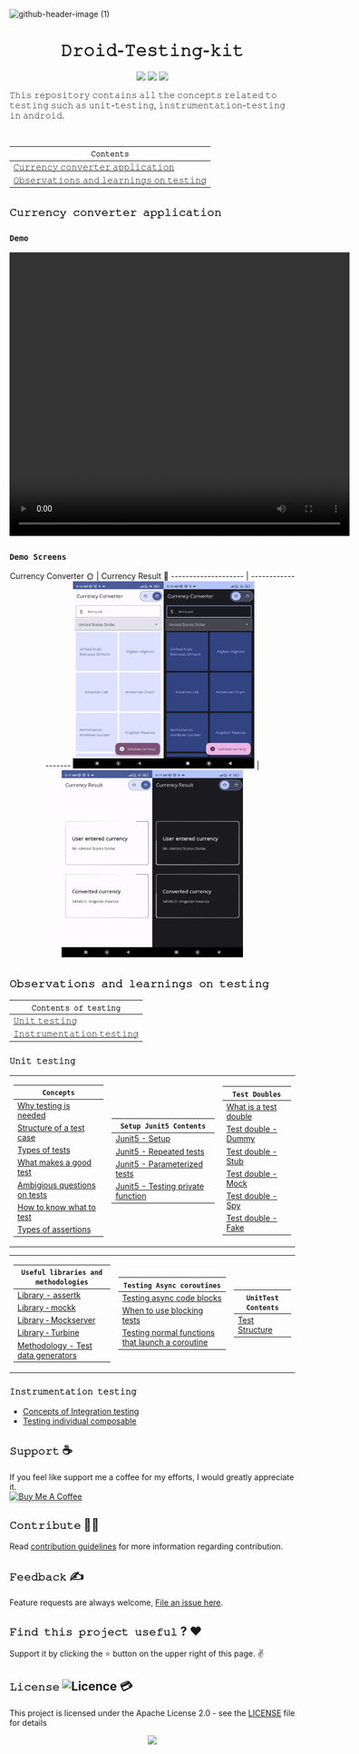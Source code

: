 ![github-header-image (1)](https://github.com/devrath/Droid-Testing-kit/assets/1456191/871c5006-f728-4642-add3-ce721985af6a)
<h1 align="center">𝙳𝚛𝚘𝚒𝚍-𝚃𝚎𝚜𝚝𝚒𝚗𝚐-𝚔𝚒𝚝</h1>
<p align="center">
<a><img src="https://img.shields.io/badge/Built%20Using-Kotlin-silver?style=for-the-badge&logo=kotlin"></a>
<a><img src="https://img.shields.io/badge/Built%20By-Android%20Studio-red?style=for-the-badge&logo=android%20studio"></a>  
<a><img src="https://img.shields.io/badge/Unit%20Testing-purple?style=for-the-badge&logo=elixir"></a>  
</p>

<p align="left">𝚃𝚑𝚒𝚜 𝚛𝚎𝚙𝚘𝚜𝚒𝚝𝚘𝚛𝚢 𝚌𝚘𝚗𝚝𝚊𝚒𝚗𝚜 𝚊𝚕𝚕 𝚝𝚑𝚎 𝚌𝚘𝚗𝚌𝚎𝚙𝚝𝚜 𝚛𝚎𝚕𝚊𝚝𝚎𝚍 𝚝𝚘 𝚝𝚎𝚜𝚝𝚒𝚗𝚐 𝚜𝚞𝚌𝚑 𝚊𝚜 𝚞𝚗𝚒𝚝-𝚝𝚎𝚜𝚝𝚒𝚗𝚐, 𝚒𝚗𝚜𝚝𝚛𝚞𝚖𝚎𝚗𝚝𝚊𝚝𝚒𝚘𝚗-𝚝𝚎𝚜𝚝𝚒𝚗𝚐 𝚒𝚗 𝚊𝚗𝚍𝚛𝚘𝚒𝚍.</p>
</br>

<div align="center">

| **`𝙲𝚘𝚗𝚝𝚎𝚗𝚝𝚜`** |
| ---------- |
| [𝙲𝚞𝚛𝚛𝚎𝚗𝚌𝚢 𝚌𝚘𝚗𝚟𝚎𝚛𝚝𝚎𝚛 𝚊𝚙𝚙𝚕𝚒𝚌𝚊𝚝𝚒𝚘𝚗](https://github.com/devrath/Droid-Testing-kit/blob/main/README.md#%F0%9D%99%B2%F0%9D%9A%9E%F0%9D%9A%9B%F0%9D%9A%9B%F0%9D%9A%8E%F0%9D%9A%97%F0%9D%9A%8C%F0%9D%9A%A2-%F0%9D%9A%8C%F0%9D%9A%98%F0%9D%9A%97%F0%9D%9A%9F%F0%9D%9A%8E%F0%9D%9A%9B%F0%9D%9A%9D%F0%9D%9A%8E%F0%9D%9A%9B-%F0%9D%9A%8A%F0%9D%9A%99%F0%9D%9A%99%F0%9D%9A%95%F0%9D%9A%92%F0%9D%9A%8C%F0%9D%9A%8A%F0%9D%9A%9D%F0%9D%9A%92%F0%9D%9A%98%F0%9D%9A%97) |
| [𝙾𝚋𝚜𝚎𝚛𝚟𝚊𝚝𝚒𝚘𝚗𝚜 𝚊𝚗𝚍 𝚕𝚎𝚊𝚛𝚗𝚒𝚗𝚐𝚜 𝚘𝚗 𝚝𝚎𝚜𝚝𝚒𝚗𝚐](https://github.com/devrath/Droid-Testing-kit/blob/main/README.md#%F0%9D%99%BE%F0%9D%9A%8B%F0%9D%9A%9C%F0%9D%9A%8E%F0%9D%9A%9B%F0%9D%9A%9F%F0%9D%9A%8A%F0%9D%9A%9D%F0%9D%9A%92%F0%9D%9A%98%F0%9D%9A%97%F0%9D%9A%9C-%F0%9D%9A%8A%F0%9D%9A%97%F0%9D%9A%8D-%F0%9D%9A%95%F0%9D%9A%8E%F0%9D%9A%8A%F0%9D%9A%9B%F0%9D%9A%97%F0%9D%9A%92%F0%9D%9A%97%F0%9D%9A%90%F0%9D%9A%9C-%F0%9D%9A%98%F0%9D%9A%97-%F0%9D%9A%9D%F0%9D%9A%8E%F0%9D%9A%9C%F0%9D%9A%9D%F0%9D%9A%92%F0%9D%9A%97%F0%9D%9A%90) |

</div>


## `𝙲𝚞𝚛𝚛𝚎𝚗𝚌𝚢 𝚌𝚘𝚗𝚟𝚎𝚛𝚝𝚎𝚛 𝚊𝚙𝚙𝚕𝚒𝚌𝚊𝚝𝚒𝚘𝚗`


### `Demo`

<div align="center">
<video align="center" height="500" width="600" src="https://github.com/devrath/Droid-Testing-kit/assets/1456191/2138d4af-a4b8-4859-a19d-b898f0c6448d"  alt="dev_logo"/>
</div>



### `Demo Screens`
<div align="center">
Currency Converter 🌞 | Currency Result 🌚
-------------------- | ------------------- 
<img src="https://github.com/devrath/Droid-Testing-kit/blob/main/Assets/screen_1_light_mode.jpeg" width="160" height="330"/><img src="https://github.com/devrath/Droid-Testing-kit/blob/main/Assets/screen_1_dark_mode.jpeg" width="160" height="330"/> | <img src="https://github.com/devrath/Droid-Testing-kit/blob/main/Assets/screen_2_light_mode.jpeg" width="160" height="330"/><img src="https://github.com/devrath/Droid-Testing-kit/blob/main/Assets/screen_2_dark_mode.jpeg" width="160" height="330"/>  
</div>




## `𝙾𝚋𝚜𝚎𝚛𝚟𝚊𝚝𝚒𝚘𝚗𝚜 𝚊𝚗𝚍 𝚕𝚎𝚊𝚛𝚗𝚒𝚗𝚐𝚜 𝚘𝚗 𝚝𝚎𝚜𝚝𝚒𝚗𝚐`
<div align="center">

| `𝙲𝚘𝚗𝚝𝚎𝚗𝚝𝚜 𝚘𝚏 𝚝𝚎𝚜𝚝𝚒𝚗𝚐` |
| ------------------- |
| [𝚄𝚗𝚒𝚝 𝚝𝚎𝚜𝚝𝚒𝚗𝚐](https://github.com/devrath/Droid-Testing-kit/blob/main/README.md#%F0%9D%9A%84%F0%9D%9A%97%F0%9D%9A%92%F0%9D%9A%9D-%F0%9D%9A%9D%F0%9D%9A%8E%F0%9D%9A%9C%F0%9D%9A%9D%F0%9D%9A%92%F0%9D%9A%97%F0%9D%9A%90) |
| [𝙸𝚗𝚜𝚝𝚛𝚞𝚖𝚎𝚗𝚝𝚊𝚝𝚒𝚘𝚗 𝚝𝚎𝚜𝚝𝚒𝚗𝚐](https://github.com/devrath/Droid-Testing-kit/blob/main/README.md#%F0%9D%99%B8%F0%9D%9A%97%F0%9D%9A%9C%F0%9D%9A%9D%F0%9D%9A%9B%F0%9D%9A%9E%F0%9D%9A%96%F0%9D%9A%8E%F0%9D%9A%97%F0%9D%9A%9D%F0%9D%9A%8A%F0%9D%9A%9D%F0%9D%9A%92%F0%9D%9A%98%F0%9D%9A%97-%F0%9D%9A%9D%F0%9D%9A%8E%F0%9D%9A%9C%F0%9D%9A%9D%F0%9D%9A%92%F0%9D%9A%97%F0%9D%9A%90) |

</div>


### `𝚄𝚗𝚒𝚝 𝚝𝚎𝚜𝚝𝚒𝚗𝚐`

<div align="center">

<table> <tr><td>

| **`Concepts`** |
| ------------------------ |
| [Why testing is needed](https://github.com/devrath/Droid-Testing-kit/wiki/Why-is-testing-is-needed) |
| [Structure of a test case](https://github.com/devrath/Droid-Testing-kit/wiki/Structure-of-a-test-case) |
| [Types of tests](https://github.com/devrath/Droid-Testing-kit/wiki/Types-of-tests) |
| [What makes a good test](https://github.com/devrath/Droid-Testing-kit/wiki/What-makes-a-good-test) |
| [Ambigious questions on tests](https://github.com/devrath/Droid-Testing-kit/wiki/Ambiguous-questions-on-tests) |
| [How to know what to test](https://github.com/devrath/Droid-Testing-kit/wiki/How-to-know-what-to-test) |
| [Types of assertions](https://github.com/devrath/Droid-Testing-kit/wiki/Types-of-assertions) |

</td><td>

| **`Setup Junit5 Contents`** |
| ------------------------ |
| [Junit5 - Setup](https://github.com/devrath/Droid-Testing-kit/wiki/JUnit%E2%80%905-%E2%80%90-Setup) |
| [Junit5 - Repeated tests](https://github.com/devrath/Droid-Testing-kit/wiki/Junit5-%E2%80%90-Repeated-tests) |
| [Junit5 - Parameterized tests](https://github.com/devrath/Droid-Testing-kit/wiki/Junit5-%E2%80%90-Parameterized-Tests) |
| [Junit5 - Testing private function](https://github.com/devrath/Droid-Testing-kit/wiki/Junit5-%E2%80%90-Testing-private-functions) |

</td><td>

| **`Test Doubles`** |
| ------------------------ |
| [What is a test double](https://github.com/devrath/Droid-Testing-kit/wiki/Test-Double) |
| [Test double - Dummy](https://github.com/devrath/Droid-Testing-kit/wiki/Test-Double-%E2%80%90-Dummy) |
| [Test double - Stub](https://github.com/devrath/Droid-Testing-kit/wiki/Test-Double-%E2%80%90-Stub) |
| [Test double - Mock](https://github.com/devrath/Droid-Testing-kit/wiki/Test-double-%E2%80%90-Mock) |
| [Test double - Spy](https://github.com/devrath/Droid-Testing-kit/wiki/Test-double-%E2%80%90-Spy) |
| [Test double - Fake](https://github.com/devrath/Droid-Testing-kit/wiki/Test-Double-%E2%80%90-Fake) |



</td></tr> </table>

</div>



<div align="center">

<table> <tr><td>

| **`Useful libraries and methodologies`** |
| ------------------------ |
| [Library - assertk](https://github.com/devrath/Droid-Testing-kit/wiki/Testing-library-%E2%80%90-assertk) |
| [Library ‐ mockk](https://github.com/devrath/Droid-Testing-kit/wiki/Testing-library-%E2%80%90-mockk) |
| [Library ‐ Mockserver](https://github.com/devrath/Droid-Testing-kit/wiki/Testing-Library-%E2%80%90-MockWebServer) |
| [Library ‐ Turbine](https://github.com/devrath/Droid-Testing-kit/wiki/Testing-Library-%E2%80%90-Turbine) |
| [Methodology - Test data generators](https://github.com/devrath/Droid-Testing-kit/wiki/Testing-Methodology-%E2%80%90-Test-data-generators) |

</td><td>

| **`Testing Async coroutines`** |
| ------------------------ |
| [Testing async code blocks](https://github.com/devrath/Droid-Testing-kit/wiki/Async-Testing-%E2%80%90-Why-testing-async-code-blocks-is-hard) |
| [When to use blocking tests](https://github.com/devrath/Droid-Testing-kit/wiki/Async-Testing-%E2%80%90-When-to-use-blocking-tests) |
| [Testing normal functions that launch a coroutine](https://github.com/devrath/Droid-Testing-kit/wiki/Async-Testing-%E2%80%90-Testing-normal-functions-that-launch-a-coroutine) |

</td><td>

| **`UnitTest Contents`** |
| ------------------------ |
| [Test Structure](https://github.com/devrath/Droid-Testing-kit/wiki/Unit-Test-%E2%80%90-Basic-test-structure) |

</td></tr> </table>


</div>


### `𝙸𝚗𝚜𝚝𝚛𝚞𝚖𝚎𝚗𝚝𝚊𝚝𝚒𝚘𝚗 𝚝𝚎𝚜𝚝𝚒𝚗𝚐`
* [Concepts of Integration testing](https://github.com/devrath/Droid-Testing-kit/wiki/Concepts-of-Instrumentation-Testing)
* [Testing individual composable](https://github.com/devrath/Droid-Testing-kit/wiki/UiTesting-%E2%80%90-Testing-a-individual-composable)









## **`𝚂𝚞𝚙𝚙𝚘𝚛𝚝`** ☕
If you feel like support me a coffee for my efforts, I would greatly appreciate it.</br>
<a href="https://www.buymeacoffee.com/devrath" target="_blank"><img src="https://www.buymeacoffee.com/assets/img/custom_images/yellow_img.png" alt="Buy Me A Coffee" style="height: 41px !important;width: 174px !important;box-shadow: 0px 3px 2px 0px rgba(190, 190, 190, 0.5) !important;-webkit-box-shadow: 0px 3px 2px 0px rgba(190, 190, 190, 0.5) !important;" ></a>

## **`𝙲𝚘𝚗𝚝𝚛𝚒𝚋𝚞𝚝𝚎`** 🙋‍♂️
Read [contribution guidelines](CONTRIBUTING.md) for more information regarding contribution.

## **`𝙵𝚎𝚎𝚍𝚋𝚊𝚌𝚔`** ✍️ 
Feature requests are always welcome, [File an issue here](https://github.com/devrath/Droid-Testing-kit/issues/new).

## **`𝙵𝚒𝚗𝚍 𝚝𝚑𝚒𝚜 𝚙𝚛𝚘𝚓𝚎𝚌𝚝 𝚞𝚜𝚎𝚏𝚞𝚕`** ? ❤️
Support it by clicking the ⭐ button on the upper right of this page. ✌️

## **`𝙻𝚒𝚌𝚎𝚗𝚜𝚎`** ![Licence](https://img.shields.io/github/license/google/docsy) :credit_card:
This project is licensed under the Apache License 2.0 - see the [LICENSE](https://github.com/devrath/Droid-Testing-kit/blob/main/LICENSE) file for details


<p align="center">
<a><img src="https://forthebadge.com/images/badges/built-for-android.svg"></a>
</p>
